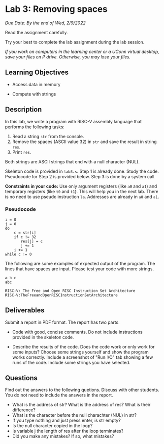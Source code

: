 # Lab 3: Removing spaces

*Due Date: By the end of Wed, 2/9/2022*

Read the assignment carefully. 

Try your best to complete the lab assignment during the lab session.

*If you work on computers in the learning center or a UConn virtual desktop, 
save your files on P drive. Otherwise, you may lose your files.*

## Learning Objectives

* Access data in memory

* Compute with strings

## Description

In this lab, we write a program with RISC-V assembly language that performs
the following tasks:

1.  Read a string `str` from the console.
2.  Remove the spaces (ASCII value 32) in `str` and save the result in string `res`. 
3.  Print `res`.

Both strings are ASCII strings that end with a null character (NUL).

Skeleton code is provided in `lab3.s`. Step 1 is already done. Study the code.
Pseudocode for Step 2 is provided below. Step 3 is done by a system call.

**Constraints in your code:** Use only argument registers (like `a0` and `a1`)
and temporary registers (like `t0` and `t1`). This will help you in the next
lab. There is no need to use pseudo instruction `la`. Addresses are already in
`a0` and `a1`.

### Pseudocode

```
i = 0
j = 0
do
    c = str[i]
    if c != 32
       res[j] = c
       j += 1
    i += 1
while c != 0
```

The following are some examples of expected output of the program. The lines
that have spaces are input. Please test your code with more strings. 

```
a b c
abc

RISC-V: The Free and Open RISC Instruction Set Architecture
RISC-V:TheFreeandOpenRISCInstructionSetArchitecture
```

## Deliverables

Submit a report in PDF format. The report has two parts.

*   Code with good, concise comments. Do not include instructions provided in
    the skeleton code.

*   Describe the results of the code. Does the code work or only work for some
    inputs? Choose some strings yourself and show the program works correctly.
    Include a screenshot of "Run I/O" tab showing a few runs of the code. Include
    some strings you have selected. 
    
## Questions

Find out the answers to the following quetions. Discuss with other students.
You do not need to include the answers in the report.

*   What is the address of str? What is the address of res? What is their
    difference?
*   What is the character before the null charachter (NUL) in str? 
*   If you type nothing and just press enter, is str empty?  
*   Is the null character copied in the loop?
*   Is variable j the length of res after the loop terminates? 
*   Did you make any mistakes? If so, what mistakes?
